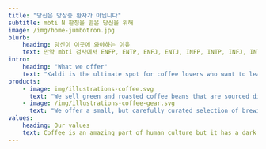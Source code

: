 ```yaml
---
title: "당신은 망상증 환자가 아닙니다"
subtitle: mbti N 판정을 받은 당신을 위해
image: /img/home-jumbotron.jpg
blurb:
    heading: 당신이 이곳에 와야하는 이유
    text: 만약 mbti 검사에서 ENFP, ENTP, ENFJ, ENTJ, INFP, INTP, INFJ, INTJ 중 하나를 받게 된다면 당신은 주변으로부터 수많은 질문을 받게 될 것입니다.
intro:
    heading: "What we offer"
    text: "Kaldi is the ultimate spot for coffee lovers who want to learn about their java’s origin and support the farmers that grew it. We take coffee production, roasting and brewing seriously and we’re glad to pass that knowledge to anyone."
products:
    - image: img/illustrations-coffee.svg
      text: "We sell green and roasted coffee beans that are sourced directly from independent farmers and farm cooperatives. We’re proud to offer a variety of coffee beans grown with great care for the environment and local communities. Check our post or contact us directly for current availability."
    - image: /img/illustrations-coffee-gear.svg
      text: "We offer a small, but carefully curated selection of brewing gear and tools for every taste and experience level. No matter if you roast your own beans or just bought your first french press, you’ll find a gadget to fall in love with in our shop."
values:
    heading: Our values
    text: Coffee is an amazing part of human culture but it has a dark side too – one of colonialism and mindless abuse of natural resources and human lives. We want to turn this around and return the coffee trade to the drink’s exhilarating, empowering and unifying nature.
---
```


